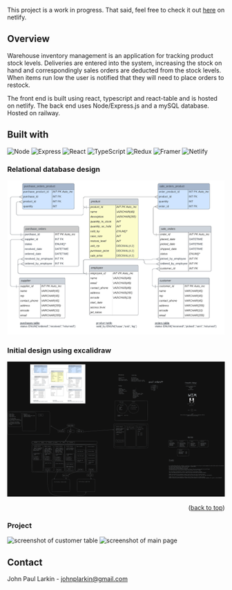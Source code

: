 <a name="readme-top"></a>
This project is a work in progress.
That said, feel free to check it out <a href="https://wim-front-end.netlify.app/">here</a> on netlify.

## Overview
Warehouse inventory management is an application for tracking product stock levels. Deliveries are entered into the system, increasing the stock on hand and correspondingly sales orders are deducted from the stock levels. When items run low the user is notified that they will need to place orders to restock. 

The front end is built using react, typescript and react-table and is hosted on netlify.
The back end uses Node/Express.js and a mySQL database. Hosted on railway.
## Built with

![Node](https://img.shields.io/badge/Node.js-43853D?style=for-the-badge&logo=node.js&logoColor=white)
![Express](https://img.shields.io/badge/Express.js-404D59?style=for-the-badge)
![React](https://img.shields.io/badge/react-%2320232a.svg?style=for-the-badge&logo=react&logoColor=%2361DAFB)
![TypeScript](https://img.shields.io/badge/typescript-%23007ACC.svg?style=for-the-badge&logo=typescript&logoColor=white)
![Redux](https://img.shields.io/badge/redux-%23593d88.svg?style=for-the-badge&logo=redux&logoColor=white)
![Framer](https://img.shields.io/badge/Framer-black?style=for-the-badge&logo=framer&logoColor=blue)
![Netlify](https://img.shields.io/badge/Netlify-00C7B7?style=for-the-badge&logo=netlify&logoColor=white)




### Relational database design
<span>
    <a href="https://wim-front-end.netlify.app/">
      <img src="https://github.com/Fishamble/wim/blob/master/images/RDB.png" alt="initial excalidraw design" width="600px" />      
    </a>
    <br>
</span>

### Initial design using excalidraw
<span>
    <a href="https://wim-front-end.netlify.app/">
      <img src="https://github.com/Fishamble/wim/blob/master/images/Excalidraw.png" alt="initial excalidraw design" width="600px" />      
    </a>
    <br>
</span>

<p align="right">(<a href="#readme-top">back to top</a>)</p>


### Project 

<img src="https://github.com/John-Paul-Larkin/wim/assets/107807466/a3aa6df8-5f2e-4f1a-9dc1-bd88104d3b55" alt="screenshot of customer table" width="400px" />

<img src="https://github.com/John-Paul-Larkin/wim/assets/107807466/a22b4c53-ffc2-4f7a-bbec-eab2a70a374f" alt="screenshot of main page" width="400px" />      


## Contact

John Paul Larkin - johnplarkin@gmail.com

